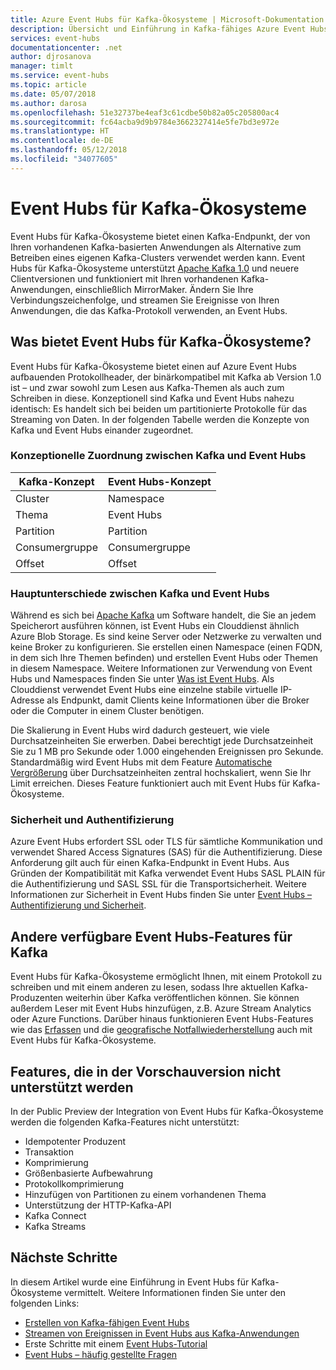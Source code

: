 ```yaml
---
title: Azure Event Hubs für Kafka-Ökosysteme | Microsoft-Dokumentation
description: Übersicht und Einführung in Kafka-fähiges Azure Event Hubs
services: event-hubs
documentationcenter: .net
author: djrosanova
manager: timlt
ms.service: event-hubs
ms.topic: article
ms.date: 05/07/2018
ms.author: darosa
ms.openlocfilehash: 51e32737be4eaf3c61cdbe50b82a05c205800ac4
ms.sourcegitcommit: fc64acba9d9b9784e3662327414e5fe7bd3e972e
ms.translationtype: HT
ms.contentlocale: de-DE
ms.lasthandoff: 05/12/2018
ms.locfileid: "34077605"
---
```

# <a name="event-hubs-for-kafka-ecosystems"></a>Event Hubs für Kafka-Ökosysteme

Event Hubs für Kafka-Ökosysteme bietet einen Kafka-Endpunkt, der von Ihren vorhandenen Kafka-basierten Anwendungen als Alternative zum Betreiben eines eigenen Kafka-Clusters verwendet werden kann. Event Hubs für Kafka-Ökosysteme unterstützt [Apache Kafka 1.0](https://kafka.apache.org/10/documentation.html) und neuere Clientversionen und funktioniert mit Ihren vorhandenen Kafka-Anwendungen, einschließlich MirrorMaker. Ändern Sie Ihre Verbindungszeichenfolge, und streamen Sie Ereignisse von Ihren Anwendungen, die das Kafka-Protokoll verwenden, an Event Hubs.

## <a name="what-does-event-hubs-for-kafka-ecosystems-provide"></a>Was bietet Event Hubs für Kafka-Ökosysteme?

Event Hubs für Kafka-Ökosysteme bietet einen auf Azure Event Hubs aufbauenden Protokollheader, der binärkompatibel mit Kafka ab Version 1.0 ist – und zwar sowohl zum Lesen aus Kafka-Themen als auch zum Schreiben in diese. Konzeptionell sind Kafka und Event Hubs nahezu identisch: Es handelt sich bei beiden um partitionierte Protokolle für das Streaming von Daten. In der folgenden Tabelle werden die Konzepte von Kafka und Event Hubs einander zugeordnet.

### <a name="kafka-and-event-hub-conceptual-mapping"></a>Konzeptionelle Zuordnung zwischen Kafka und Event Hubs

| Kafka-Konzept | Event Hubs-Konzept|
| --- | --- |
| Cluster | Namespace |
| Thema | Event Hubs |
| Partition | Partition|
| Consumergruppe | Consumergruppe |
| Offset | Offset|

### <a name="key-differences-between-kafka-and-event-hubs"></a>Hauptunterschiede zwischen Kafka und Event Hubs

Während es sich bei [Apache Kafka](https://kafka.apache.org/) um Software handelt, die Sie an jedem Speicherort ausführen können, ist Event Hubs ein Clouddienst ähnlich Azure Blob Storage. Es sind keine Server oder Netzwerke zu verwalten und keine Broker zu konfigurieren. Sie erstellen einen Namespace (einen FQDN, in dem sich Ihre Themen befinden) und erstellen Event Hubs oder Themen in diesem Namespace. Weitere Informationen zur Verwendung von Event Hubs und Namespaces finden Sie unter [Was ist Event Hubs](event-hubs-what-is-event-hubs.md). Als Clouddienst verwendet Event Hubs eine einzelne stabile virtuelle IP-Adresse als Endpunkt, damit Clients keine Informationen über die Broker oder die Computer in einem Cluster benötigen. 

Die Skalierung in Event Hubs wird dadurch gesteuert, wie viele Durchsatzeinheiten Sie erwerben. Dabei berechtigt jede Durchsatzeinheit Sie zu 1 MB pro Sekunde oder 1.000 eingehenden Ereignissen pro Sekunde. Standardmäßig wird Event Hubs mit dem Feature [Automatische Vergrößerung](event-hubs-auto-inflate.md) über Durchsatzeinheiten zentral hochskaliert, wenn Sie Ihr Limit erreichen. Dieses Feature funktioniert auch mit Event Hubs für Kafka-Ökosysteme. 

### <a name="security-and-authentication"></a>Sicherheit und Authentifizierung

Azure Event Hubs erfordert SSL oder TLS für sämtliche Kommunikation und verwendet Shared Access Signatures (SAS) für die Authentifizierung. Diese Anforderung gilt auch für einen Kafka-Endpunkt in Event Hubs. Aus Gründen der Kompatibilität mit Kafka verwendet Event Hubs SASL PLAIN für die Authentifizierung und SASL SSL für die Transportsicherheit. Weitere Informationen zur Sicherheit in Event Hubs finden Sie unter [Event Hubs – Authentifizierung und Sicherheit](event-hubs-authentication-and-security-model-overview.md).

## <a name="other-event-hubs-features-available-for-kafka"></a>Andere verfügbare Event Hubs-Features für Kafka

Event Hubs für Kafka-Ökosysteme ermöglicht Ihnen, mit einem Protokoll zu schreiben und mit einem anderen zu lesen, sodass Ihre aktuellen Kafka-Produzenten weiterhin über Kafka veröffentlichen können. Sie können außerdem Leser mit Event Hubs hinzufügen, z.B. Azure Stream Analytics oder Azure Functions. Darüber hinaus funktionieren Event Hubs-Features wie das [Erfassen](event-hubs-capture-overview.md) und die [geografische Notfallwiederherstellung](event-hubs-geo-dr.md) auch mit Event Hubs für Kafka-Ökosysteme.

## <a name="features-that-are-not-supported-in-the-preview"></a>Features, die in der Vorschauversion nicht unterstützt werden

In der Public Preview der Integration von Event Hubs für Kafka-Ökosysteme werden die folgenden Kafka-Features nicht unterstützt:

*   Idempotenter Produzent
*   Transaktion
*   Komprimierung
*   Größenbasierte Aufbewahrung
*   Protokollkomprimierung
*   Hinzufügen von Partitionen zu einem vorhandenen Thema
*   Unterstützung der HTTP-Kafka-API
*   Kafka Connect
*   Kafka Streams

## <a name="next-steps"></a>Nächste Schritte

In diesem Artikel wurde eine Einführung in Event Hubs für Kafka-Ökosysteme vermittelt. Weitere Informationen finden Sie unter den folgenden Links:

* [Erstellen von Kafka-fähigen Event Hubs](event-hubs-create-kafka-enabled.md)
* [Streamen von Ereignissen in Event Hubs aus Kafka-Anwendungen](event-hubs-quickstart-kafka-enabled-event-hubs.md)
* Erste Schritte mit einem [Event Hubs-Tutorial](event-hubs-dotnet-standard-getstarted-send.md)
* [Event Hubs – häufig gestellte Fragen](event-hubs-faq.md)

 
 


